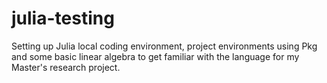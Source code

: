 # julia-testing

Setting up Julia local coding environment, project environments using Pkg and some basic linear algebra to get familiar with the language for my Master's research project.
